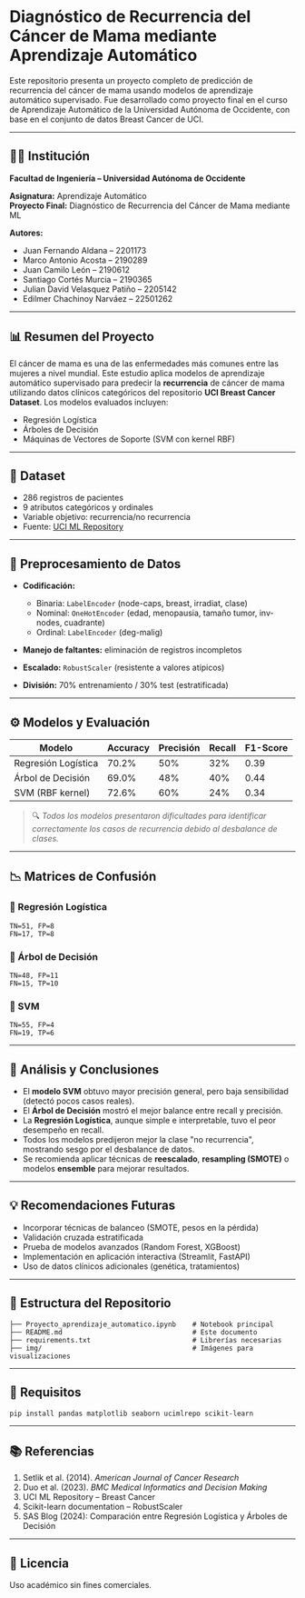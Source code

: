
# Diagnóstico de Recurrencia del Cáncer de Mama mediante Aprendizaje Automático

Este repositorio presenta un proyecto completo de predicción de recurrencia del cáncer de mama usando modelos de aprendizaje automático supervisado. Fue desarrollado como proyecto final en el curso de Aprendizaje Automático de la Universidad Autónoma de Occidente, con base en el conjunto de datos Breast Cancer de UCI.

---

## 👨‍🏫 Institución
**Facultad de Ingeniería – Universidad Autónoma de Occidente**

**Asignatura:** Aprendizaje Automático  
**Proyecto Final:** Diagnóstico de Recurrencia del Cáncer de Mama mediante ML  

**Autores:**  
- Juan Fernando Aldana – 2201173  
- Marco Antonio Acosta – 2190289  
- Juan Camilo León – 2190612  
- Santiago Cortés Murcia – 2190365  
- Julian David Velasquez Patiño – 2205142  
- Edilmer Chachinoy Narváez – 22501262

---

## 📊 Resumen del Proyecto

El cáncer de mama es una de las enfermedades más comunes entre las mujeres a nivel mundial. Este estudio aplica modelos de aprendizaje automático supervisado para predecir la **recurrencia** de cáncer de mama utilizando datos clínicos categóricos del repositorio **UCI Breast Cancer Dataset**. Los modelos evaluados incluyen:

- Regresión Logística
- Árboles de Decisión
- Máquinas de Vectores de Soporte (SVM con kernel RBF)

---

## 📁 Dataset

- 286 registros de pacientes
- 9 atributos categóricos y ordinales
- Variable objetivo: recurrencia/no recurrencia
- Fuente: [UCI ML Repository](https://archive.ics.uci.edu/dataset/14/breast+cancer)

---

## 🧪 Preprocesamiento de Datos

- **Codificación:**
  - Binaria: `LabelEncoder` (node-caps, breast, irradiat, clase)
  - Nominal: `OneHotEncoder` (edad, menopausia, tamaño tumor, inv-nodes, cuadrante)
  - Ordinal: `LabelEncoder` (deg-malig)

- **Manejo de faltantes:** eliminación de registros incompletos
- **Escalado:** `RobustScaler` (resistente a valores atípicos)
- **División:** 70% entrenamiento / 30% test (estratificada)

---

## ⚙️ Modelos y Evaluación

| Modelo                | Accuracy | Precisión | Recall | F1-Score |
|----------------------|----------|-----------|--------|----------|
| Regresión Logística  | 70.2%    | 50%       | 32%    | 0.39     |
| Árbol de Decisión    | 69.0%    | 48%       | 40%    | 0.44     |
| SVM (RBF kernel)     | 72.6%    | 60%       | 24%    | 0.34     |

> 🔍 *Todos los modelos presentaron dificultades para identificar correctamente los casos de recurrencia debido al desbalance de clases.*

---

## 📉 Matrices de Confusión

### 🔹 Regresión Logística
```
TN=51, FP=8  
FN=17, TP=8
```

### 🔹 Árbol de Decisión
```
TN=48, FP=11  
FN=15, TP=10
```

### 🔹 SVM
```
TN=55, FP=4  
FN=19, TP=6
```

---

## 🔎 Análisis y Conclusiones

- El **modelo SVM** obtuvo mayor precisión general, pero baja sensibilidad (detectó pocos casos reales).
- El **Árbol de Decisión** mostró el mejor balance entre recall y precisión.
- La **Regresión Logística**, aunque simple e interpretable, tuvo el peor desempeño en recall.
- Todos los modelos predijeron mejor la clase "no recurrencia", mostrando sesgo por el desbalance de datos.
- Se recomienda aplicar técnicas de **reescalado**, **resampling (SMOTE)** o modelos **ensemble** para mejorar resultados.

---

## 💡 Recomendaciones Futuras

- Incorporar técnicas de balanceo (SMOTE, pesos en la pérdida)
- Validación cruzada estratificada
- Prueba de modelos avanzados (Random Forest, XGBoost)
- Implementación en aplicación interactiva (Streamlit, FastAPI)
- Uso de datos clínicos adicionales (genética, tratamientos)

---

## 📂 Estructura del Repositorio

```
├── Proyecto_aprendizaje_automatico.ipynb    # Notebook principal
├── README.md                                # Este documento
├── requirements.txt                         # Librerías necesarias
├── img/                                     # Imágenes para visualizaciones
```

---

## 🔧 Requisitos

```bash
pip install pandas matplotlib seaborn ucimlrepo scikit-learn
```

---

## 📚 Referencias

1. Setlik et al. (2014). *American Journal of Cancer Research*  
2. Duo et al. (2023). *BMC Medical Informatics and Decision Making*  
3. UCI ML Repository – Breast Cancer  
4. Scikit-learn documentation – RobustScaler  
5. SAS Blog (2024): Comparación entre Regresión Logística y Árboles de Decisión

---

## 🧠 Licencia

Uso académico sin fines comerciales.
